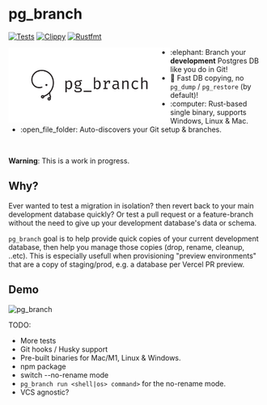 # pg_branch
[![Tests](https://github.com/01walid/pg_branch/actions/workflows/tests.yml/badge.svg)](https://github.com/01walid/pg_branch/actions/workflows/tests.yml)
[![Clippy](https://github.com/01walid/pg_branch/actions/workflows/clippy.yml/badge.svg)](https://github.com/01walid/pg_branch/actions/workflows/clippy.yml)
[![Rustfmt](https://github.com/01walid/pg_branch/actions/workflows/rustfmt.yml/badge.svg)](https://github.com/01walid/pg_branch/actions/workflows/rustfmt.yml)

<img align="left" width="320" alt="Branch your postgres database like you do in Git" src="https://raw.githubusercontent.com/01walid/pg_branch/main/assets/logo-dark.png" />

<ul>
  <li> :elephant: Branch your <strong>development</strong> Postgres DB like you do in Git!
  <li> 🚀 Fast DB copying, no <code>pg_dump</code> / <code>pg_restore</code> (by default)!
  <li> :computer: Rust-based single binary, supports Windows, Linux & Mac.
  <li> :open_file_folder: Auto-discovers your Git setup & branches.
</ul>

<br>

**Warning**: This is a work in progress.

## Why?
Ever wanted to test a migration in isolation? then revert back to your main development database quickly? Or test a pull request or a feature-branch without the need to give up your development database's data or schema.

`pg_branch` goal is to help provide quick copies of your current development database, then help you manage those copies (drop, rename, cleanup, ..etc). This is especially usefull when provisioning "preview environments" that are a copy of staging/prod, e.g. a database per Vercel PR preview.


## Demo

![pg_branch](https://user-images.githubusercontent.com/983020/153002119-3c846525-f4bc-4514-9d38-0b51f7e416a0.svg)

TODO: 
- More tests
- Git hooks / Husky support
- Pre-built binaries for Mac/M1, Linux & Windows.
- npm package
- switch --no-rename mode
- `pg_branch run <shell|os> command>` for the no-rename mode.
- VCS agnostic?
